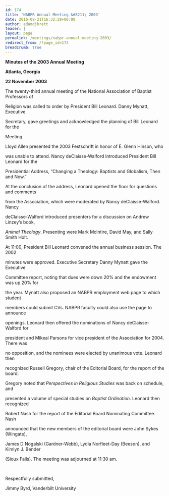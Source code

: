 ```yaml
---
id: 174
title: 'NABPR Annual Meeting &#8211; 2003'
date: 2016-08-21T16:32:28+00:00
author: adamdjbrett
teaser: |
layout: page
permalink: /meetings/nabpr-annual-meeting-2003/
redirect_from: /?page_id=174
breadcrumb: true
---
```

**Minutes of the 2003 Annual Meeting**

**Atlanta, Georgia**

**22 November 2003**

The twenty-third annual meeting of the National Association of Baptist Professors of

Religion was called to order by President Bill Leonard. Danny Mynatt, Executive

Secretary, gave greetings and acknowledged the planning of Bill Leonard for the

Meeting.

Lloyd Allen presented the 2003 Festschrift in honor of E. Glenn Hinson, who

was unable to attend. Nancy deClaisse-Walford introduced President Bill Leonard for the

Presidential Address, &#8220;Changing a Theology: Baptists and Globalism, Then and Now.”

At the conclusion of the address, Leonard opened the floor for questions and comments

from the Association, which were moderated by Nancy deClaisse-Walford. Nancy

deClaisse-Walford introduced presenters for a discussion on Andrew Linzey’s book,

_Animal Theology_. Presenting were Mark McIntire, David May, and Sally Smith Holt.

At 11:00, President Bill Leonard convened the annual business session. The 2002

minutes were approved. Executive Secretary Danny Mynatt gave the Executive

Committee report, noting that dues were down 20% and the endowment was up 20% for

the year. Mynatt also proposed an NABPR employment web page to which student

members could submit CVs. NABPR faculty could also use the page to announce

openings. Leonard then offered the nominations of Nancy deClaisse-Walford for

president and Mikeal Parsons for vice president of the Association for 2004. There was

no opposition, and the nominees were elected by unanimous vote. Leonard then

recognized Russell Gregory, chair of the Editorial Board, for the report of the board.

Gregory noted that _Perspectives in Religious Studies_ was back on schedule, and

presented a volume of special studies on _Baptist Ordination_. Leonard then recognized

Robert Nash for the report of the Editorial Board Nominating Committee. Nash

announced that the new members of the editorial board were John Sykes (Wingate),

James D Nogalski (Gardner-Webb), Lydia Norfleet-Day (Beeson), and Kimlyn J. Bender

(Sioux Falls). The meeting was adjourned at 11:30 am.

&nbsp;

Respectfully submitted,

Jimmy Byrd, Vanderbilt University

&nbsp;
